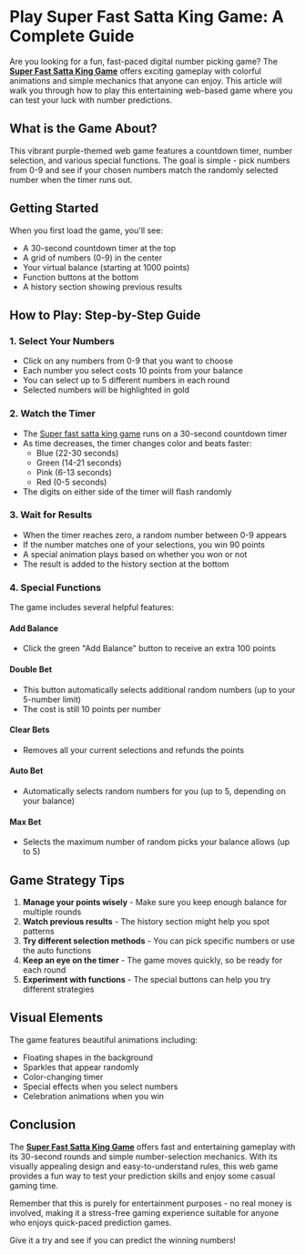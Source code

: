 # Play Super Fast Satta King Game: A Complete Guide

Are you looking for a fun, fast-paced digital number picking game? The [**Super Fast Satta King Game**](https://www.sasttamatkaa.com/2025/04/super-fast-satta-king-game.html) offers exciting gameplay with colorful animations and simple mechanics that anyone can enjoy. This article will walk you through how to play this entertaining web-based game where you can test your luck with number predictions.

## What is the Game About?

This vibrant purple-themed web game features a countdown timer, number selection, and various special functions. The goal is simple - pick numbers from 0-9 and see if your chosen numbers match the randomly selected number when the timer runs out.

## Getting Started

When you first load the game, you'll see:

- A 30-second countdown timer at the top
- A grid of numbers (0-9) in the center
- Your virtual balance (starting at 1000 points)
- Function buttons at the bottom
- A history section showing previous results

## How to Play: Step-by-Step Guide

### 1. Select Your Numbers

- Click on any numbers from 0-9 that you want to choose
- Each number you select costs 10 points from your balance
- You can select up to 5 different numbers in each round
- Selected numbers will be highlighted in gold

### 2. Watch the Timer

- The [Super fast satta king game](https://sites.google.com/view/super-fast-satta-king-game/) runs on a 30-second countdown timer
- As time decreases, the timer changes color and beats faster:
  - Blue (22-30 seconds)
  - Green (14-21 seconds)
  - Pink (6-13 seconds)
  - Red (0-5 seconds)
- The digits on either side of the timer will flash randomly

### 3. Wait for Results

- When the timer reaches zero, a random number between 0-9 appears
- If the number matches one of your selections, you win 90 points
- A special animation plays based on whether you won or not
- The result is added to the history section at the bottom

### 4. Special Functions

The game includes several helpful features:

#### Add Balance
- Click the green "Add Balance" button to receive an extra 100 points

#### Double Bet
- This button automatically selects additional random numbers (up to your 5-number limit)
- The cost is still 10 points per number

#### Clear Bets
- Removes all your current selections and refunds the points

#### Auto Bet
- Automatically selects random numbers for you (up to 5, depending on your balance)

#### Max Bet
- Selects the maximum number of random picks your balance allows (up to 5)

## Game Strategy Tips

1. **Manage your points wisely** - Make sure you keep enough balance for multiple rounds
2. **Watch previous results** - The history section might help you spot patterns
3. **Try different selection methods** - You can pick specific numbers or use the auto functions
4. **Keep an eye on the timer** - The game moves quickly, so be ready for each round
5. **Experiment with functions** - The special buttons can help you try different strategies

## Visual Elements

The game features beautiful animations including:

- Floating shapes in the background
- Sparkles that appear randomly
- Color-changing timer
- Special effects when you select numbers
- Celebration animations when you win

## Conclusion

The [**Super Fast Satta King Game**](https://www.reddit.com/r/Sattamatkab143/comments/1k966tc/play_the_super_fast_satta_king_game_a_fun_and/) offers fast and entertaining gameplay with its 30-second rounds and simple number-selection mechanics. With its visually appealing design and easy-to-understand rules, this web game provides a fun way to test your prediction skills and enjoy some casual gaming time.

Remember that this is purely for entertainment purposes - no real money is involved, making it a stress-free gaming experience suitable for anyone who enjoys quick-paced prediction games.

Give it a try and see if you can predict the winning numbers!
